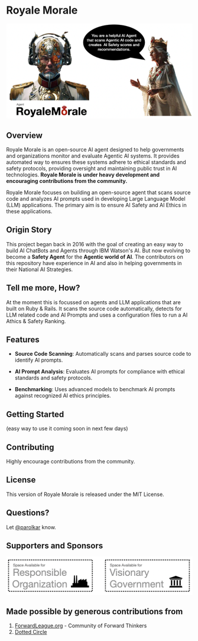 # Royale Morale

![Intro to Royale Morale](guide/img/agent_royalemorale.png)

## Overview
Royale Morale is an open-source AI agent designed to help governments and organizations monitor and evaluate Agentic AI systems. It provides automated way to ensures these systems adhere to ethical standards and safety protocols, providing oversight and maintaining public trust in AI technologies. **Royale Morale is under heavy development and encouraging contributions from the community.**

Royale Morale focuses on building an open-source agent that scans source code and analyzes AI prompts used in developing Large Language Model (LLM) applications. The primary aim is to ensure AI Safety and AI Ethics in these applications.

## Origin Story
This project began back in 2016 with the goal of creating an easy way to build AI ChatBots and Agents through IBM Watson's AI. But now evolving to become a **Safety Agent** for the **Agentic world of AI**. The contributors on this repository have experience in AI and also in helping governments in their National AI Strategies.

## Tell me more, How?
At the moment this is focussed on agents and LLM applications that are built on Ruby & Rails. It scans the source code automatically, detects for LLM related code and AI Prompts and uses a configuration files to run a AI Athics & Safety Ranking. 

## Features

- **Source Code Scanning**: Automatically scans and parses source code to identify AI prompts.

- **AI Prompt Analysis**: Evaluates AI prompts for compliance with ethical standards and safety protocols.

- **Benchmarking**: Uses advanced models to benchmark AI prompts against recognized AI ethics principles.

## Getting Started
(easy way to use it coming soon in next few days)

## Contributing
Highly encourage contributions from the community. 

## License
This version of Royale Morale is released under the MIT License.

## Questions?
Let [@parolkar](https://x.com/parolkar) know.

## Supporters and Sponsors

![Royale Morale Sponsors](guide/img/sponsor_slot.png)


## Made possible by generous contributions from

1. [ForwardLeague.org](https://www.meetup.com/forwardleague/) - Community of Forward Thinkers
2. [Dotted Circle](https://dottedcircle.com/) 

